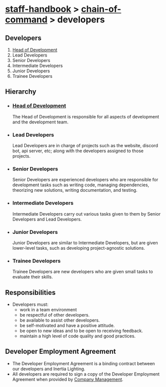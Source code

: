 # [staff-handbook](../../README.md) > [chain-of-command](./chain-of-command.md) > developers

## Developers
1. [Head of Development](./team-leaders.md)
2. Lead Developers
3. Senior Developers
4. Intermediate Developers
5. Junior Developers
6. Trainee Developers

## Hierarchy
- ### [Head of Development](./team-leaders.md)
    The Head of Development is responsible for all aspects of development and the development team.
- ### Lead Developers
    Lead Developers are in charge of projects such as the website, discord bot, api server, etc; along with the developers assigned to those projects.
- ### Senior Developers
    Senior Developers are experienced developers who are responsible for development tasks such as writing code, managing dependencies, theorizing new solutions, writing documentation, and testing.
- ### Intermediate Developers
    Intermediate Developers carry out various tasks given to them by Senior Developers and Lead Developers.
- ### Junior Developers
    Junior Developers are similar to Intermediate Developers, but are given lower-level tasks, such as developing project-agnostic solutions.
- ### Trainee Developers
    Trainee Developers are new developers who are given small tasks to evaluate their skills.

## Responsibilities
- Developers must:
    - work in a team environment
    - be respectful of other developers.
    - be available to assist other developers.
    - be self-motivated and have a positive attitude.
    - be open to new ideas and to be open to receiving feedback.
    - maintain a high level of code quality and good practices.

## Developer Employment Agreement
- The Developer Employment Agreement is a binding contract between our developers and Inertia Lighting.
- All developers are required to sign a copy of the Developer Employment Agreement when provided by [Company Management](./company-management.md).
